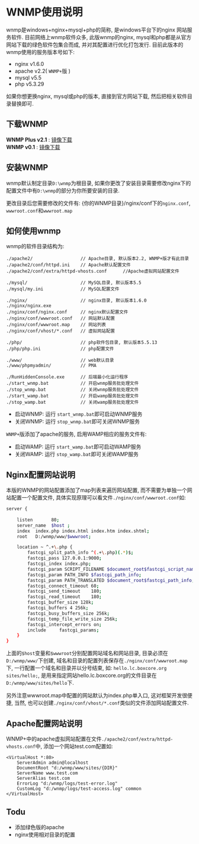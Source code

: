 WNMP使用说明
============

wnmp是windows+nginx+mysql+php的简称, 是windows平台下的nginx 网站服务软件. 目前网络上wnmp软件众多, 此版wnmp的nginx, mysql和php都是从官方网站下载的绿色软件包集合而成, 并对其配置进行优化打包发行.
目前此版本的wnmp使用的服务版本号如下:  

- nginx v1.6.0
- apache v2.2( `WNMP+`版 )
- mysql v5.5
- php v5.3.29

如果你想更换nginx, mysql或php的版本, 直接到官方网站下载, 然后把相关软件目录替换即可.

下载WNMP
-----------------
__WNMP Plus v2.1__ : [镜像下载](http://mirrors.mianfeibang.cn/wnmp/wnmp_plus_v2.1.zip)  
__WNMP v0.1__ : [镜像下载](http://mirrors.mianfeibang.cn/wnmp/wnmp_v0.1.zip)  

安装WNMP
------------------
wnmp默认制定目录`D:\wnmp`为根目录, 如果你更改了安装目录需要修改nginx下的配置文件中有`D:\wnmp`的部分为你所要安装的目录.

更改目录后您需要修改的文件有:
{你的WNMP目录}/nginx/conf下的`nginx.conf`, `wwwroot.conf`和`wwwroot.map`

如何使用wnmp
-----------------

wnmp的软件目录结构为:
```
./apache2/                  // Apache目录, 默认版本2.2, WNMP+版才有此目录
./apache2/conf/httpd.ini    // Apache默认配置文件
./apache2/conf/extra/httpd-vhosts.conf      //Apache虚拟网站配置文件
    
./mysql/                    // MySQL目录, 默认版本5.5
./mysql/my.ini              // MySQL配置文件

./nginx/                    // nginx目录, 默认版本1.6.0
./nginx/nginx.exe
./nginx/conf/nginx.conf     // nginx默认配置文件
./nginx/conf/wwwroot.conf   // 网站默认配置 
./nginx/conf/wwwroot.map    // 网站列表
./nginx/conf/vhost/*.conf   // 虚拟网站配置

./php/                      // php软件包目录, 默认版本5.5.13
./php/php.ini               // php配置文件

./www/                      // web默认目录
./www/phpmyadmin/           // PMA

./RunHiddenConsole.exe      // 后端最小化运行程序
./start_wnmp.bat            // 开启wnmp服务批处理文件
./stop_wnmp.bat             // 关闭wnmp服务批处理文件
./start_wamp.bat            // 开启wamp服务批处理文件
./stop_wamp.bat             // 关闭wamp服务批处理文件
```

- 启动WNMP: 运行 `start_wnmp.bat`即可启动WNMP服务
- 关闭WNMP: 运行 `stop_wnmp.bat`即可关闭WNMP服务

`WNMP+`版添加了apache的服务, 启用WAMP相应的服务文件有:

- 启动WAMP: 运行 `start_wamp.bat`即可启动WAMP服务
- 关闭WAMP: 运行 `stop_wamp.bat`即可关闭WAMP服务

Nginx配置网站说明
-----------------

本版的WNMP的网站配置添加了map列表来遍历网站配置, 而不需要为单独一个网站配置一个配置文件, 具体实现原理可以看文件`./nginx/conf/wwwroot.conf`如:

```bash
server {
    
    listen       80; 
    server_name  $host ;
    index  index.php index.html index.htm index.shtml;
    root   D:/wnmp/www/$wwwroot;

    location ~ ^.+\.php {
        fastcgi_split_path_info ^(.+\.php)(.*)$;
        fastcgi_pass 127.0.0.1:9000;
        fastcgi_index index.php;
        fastcgi_param SCRIPT_FILENAME $document_root$fastcgi_script_name;
        fastcgi_param PATH_INFO $fastcgi_path_info;
        fastcgi_param PATH_TRANSLATED $document_root$fastcgi_path_info;
        fastcgi_connect_timeout 60;
        fastcgi_send_timeout    180;
        fastcgi_read_timeout    180;
        fastcgi_buffer_size 128k;
        fastcgi_buffers 4 256k;
        fastcgi_busy_buffers_size 256k;
        fastcgi_temp_file_write_size 256k;
        fastcgi_intercept_errors on;
        include     fastcgi_params;      
    }
}
```

上面的`$host`变量和`$wwwroot`分别配置网站域名和网站目录, 目录必须在`D:/wnmp/www/`下创建, 域名和目录的配置列表保存在`./nginx/conf/wwwroot.map`下, 一行配置一个域名和目录并以分号结束, 如: 
`hello.lc.boxcore.org       sites/hello;`, 是用来指定网站hello.lc.boxcore.org的文件目录在`D:/wnmp/www/sites/hello`下.

另外注意wwwroot.map中配置的网站默认为index.php单入口, 这对框架开发很便捷, 当然, 也可以创建`./nginx/conf/vhost/*.conf`类似的文件添加网站配置文件. 

Apache配置网站说明
------------------

WNMP+中的apache虚拟网站配置在文件`./apache2/conf/extra/httpd-vhosts.conf`中, 添加一个网站test.com配置如: 

```
<VirtualHost *:80>
    ServerAdmin admin@localhost
    DocumentRoot "d:/wnmp/www/sites/{DIR}"
    ServerName www.test.com
    ServerAlias test.com
    ErrorLog "d:/wnmp/logs/test-error.log"
    CustomLog "d:/wnmp/logs/test-access.log" common
</VirtualHost>
```



Todu
----------------------------
- 添加绿色版的apache
- nginx使用相对目录的配置

